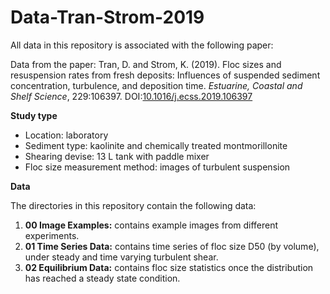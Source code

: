 # Data-Tran-Strom-2019
All data in this repository is associated with the following paper:

Data from the paper: Tran, D. and Strom, K. (2019). Floc sizes and resuspension rates from fresh deposits: Influences of suspended sediment concentration, turbulence, and deposition time. *Estuarine, Coastal and Shelf Science*, 229:106397. DOI:[10.1016/j.ecss.2019.106397](https://doi.org/10.1016/j.ecss.2019.106397)

__Study type__
- Location: laboratory
- Sediment type: kaolinite and chemically treated montmorillonite
- Shearing devise: 13 L tank with paddle mixer
- Floc size measurement method: images of turbulent suspension

__Data__

The directories in this repository contain the following data:
1. __00 Image Examples:__ contains example images from different experiments.
2. __01 Time Series Data:__ contains time series of floc size D50 (by volume), under steady and time varying turbulent shear.
3. __02 Equilibrium Data:__ contains floc size statistics once the distribution has reached a steady state condition.
